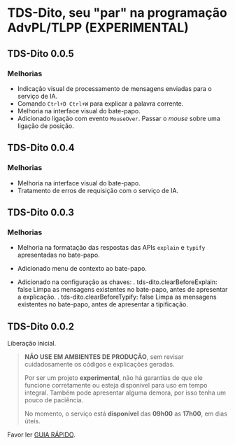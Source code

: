 # TDS-Dito, seu "par" na programação AdvPL/TLPP (**EXPERIMENTAL**)

## TDS-Dito 0.0.5

### Melhorias

- Indicação visual de processamento de mensagens enviadas para o serviço de IA.
- Comando `Ctrl+D Ctrl+W` para explicar a palavra corrente.
- Melhoria na interface visual do bate-papo.
- Adicionado ligação com evento `MouseOver`. Passar o _mouse_ sobre uma ligação de posição.

## TDS-Dito 0.0.4

### Melhorias

- Melhoria na interface visual do bate-papo.
- Tratamento de erros de requisição com o serviço de IA.

## TDS-Dito 0.0.3

### Melhorias

- Melhoria na formatação das respostas das APIs ``explain`` e ``typify`` apresentadas no bate-papo.

- Adicionado menu de contexto ao bate-papo.
- Adicionado na configuração as chaves:
  . tds-dito.clearBeforeExplain: false
    Limpa as mensagens existentes no bate-papo, antes de apresentar a explicação.
  . tds-dito.clearBeforeTypify: false
    Limpa as mensagens existentes no bate-papo, antes de apresentar a tipificação.

## TDS-Dito 0.0.2

Liberação inicial.

> **NÃO USE EM AMBIENTES DE PRODUÇÃO**, sem revisar cuidadosamente os códigos e explicações geradas.
>
> Por ser um projeto **experimental**, não há garantias de que ele funcione corretamente ou esteja disponível para uso em tempo integral. Também pode apresentar alguma demora, por isso tenha um pouco de paciência.
>
> No momento, o serviço está **disponível** das **09h00** as **17h00**, em dias úteis.

Favor ler [GUIA RÁPIDO](https://github.com/brodao2/tds-dito/blob/main/README.md#guia-ultra-r%C3%A1pido).
